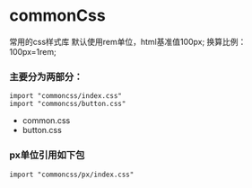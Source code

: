 # commonCss

常用的css样式库
默认使用rem单位，html基准值100px;
换算比例：100px=1rem;

### 主要分为两部分：
```
import "commoncss/index.css"
import "commoncss/button.css"
```

- common.css 
- button.css 


### px单位引用如下包
```
import "commoncss/px/index.css"
```
